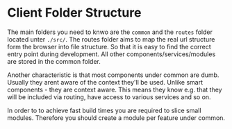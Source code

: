 # Client Folder Structure

The main folders you need to knwo are the `common` and the `routes` folder located unter `./src/`. The routes folder aims to map the real url structure form the browser into file structure. So that it is easy to find the correct entry point during development. All other components/services/modules are stored in the common folder.

Another characteristic is that most components under common are dumb. Usually they arent aware of the context they'll be used. Unlike smart components - they are context aware. This means they know e.g. that they will be included via routing, have access to various services and so on. 

In order to to achieve fast build times you are required to slice small modules. Therefore you should create a module per feature under common.
